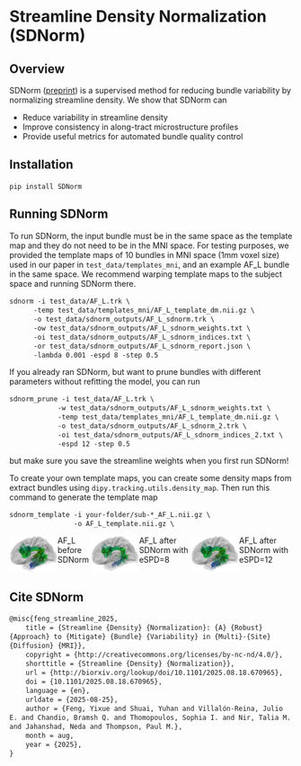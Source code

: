 # Streamline Density Normalization (SDNorm)

## Overview
SDNorm ([preprint](https://www.biorxiv.org/content/10.1101/2025.08.18.670965v1)) is a supervised method for reducing bundle variability by normalizing streamline density. We show that SDNorm can 
- Reduce variability in streamline density
- Improve consistency in along-tract microstructure profiles
- Provide useful metrics for automated bundle quality control

## Installation
```
pip install SDNorm
```

## Running SDNorm
To run SDNorm, the input bundle must be in the same space as the template map and they do not need to be in the MNI space. For testing purposes, we provided the template maps of 10 bundles in MNI space (1mm voxel size) used in our paper in `test_data/templates_mni`, and an example AF_L bundle in the same space. We recommend warping template maps to the subject space and running SDNorm there.
```
sdnorm -i test_data/AF_L.trk \
      -temp test_data/templates_mni/AF_L_template_dm.nii.gz \
      -o test_data/sdnorm_outputs/AF_L_sdnorm.trk \
      -ow test_data/sdnorm_outputs/AF_L_sdnorm_weights.txt \
      -oi test_data/sdnorm_outputs/AF_L_sdnorm_indices.txt \
      -or test_data/sdnorm_outputs/AF_L_sdnorm_report.json \
      -lambda 0.001 -espd 8 -step 0.5
```
If you already ran SDNorm, but want to prune bundles with different parameters without refitting the model, you can run
```
sdnorm_prune -i test_data/AF_L.trk \
            -w test_data/sdnorm_outputs/AF_L_sdnorm_weights.txt \
            -temp test_data/templates_mni/AF_L_template_dm.nii.gz \
            -o test_data/sdnorm_outputs/AF_L_sdnorm_2.trk \
            -oi test_data/sdnorm_outputs/AF_L_sdnorm_indices_2.txt \
            -espd 12 -step 0.5

```
but make sure you save the streamline weights when you first run SDNorm!

To create your own template maps, you can create some density maps from extract bundles using `dipy.tracking.utils.density_map`. Then run this command to generate the template map
```
sdnorm_template -i your-folder/sub-*_AF_L.nii.gz \
                -o AF_L_template.nii.gz \
```

<div style="display: flex">
  <div>
    <img
    src="test_data/AF_L_orig.png"
    width="200">
  </div>
  <figcaption>AF_L before SDNorm</figcaption>
  <div>
    <img
    src="test_data/AF_L_espd8.png"
    width="200">
  </div>
  <figcaption>AF_L after SDNorm with eSPD=8</figcaption>
  <div>
  <img
    src="test_data/AF_L_espd12.png"
    width="200">
  </div>
  <figcaption>AF_L after SDNorm with eSPD=12</figcaption>
</div>


## Cite SDNorm
```
@misc{feng_streamline_2025,
	title = {Streamline {Density} {Normalization}: {A} {Robust} {Approach} to {Mitigate} {Bundle} {Variability} in {Multi}-{Site} {Diffusion} {MRI}},
	copyright = {http://creativecommons.org/licenses/by-nc-nd/4.0/},
	shorttitle = {Streamline {Density} {Normalization}},
	url = {http://biorxiv.org/lookup/doi/10.1101/2025.08.18.670965},
	doi = {10.1101/2025.08.18.670965},
	language = {en},
	urldate = {2025-08-25},
	author = {Feng, Yixue and Shuai, Yuhan and Villalón-Reina, Julio E. and Chandio, Bramsh Q. and Thomopoulos, Sophia I. and Nir, Talia M. and Jahanshad, Neda and Thompson, Paul M.},
	month = aug,
	year = {2025},
}
```